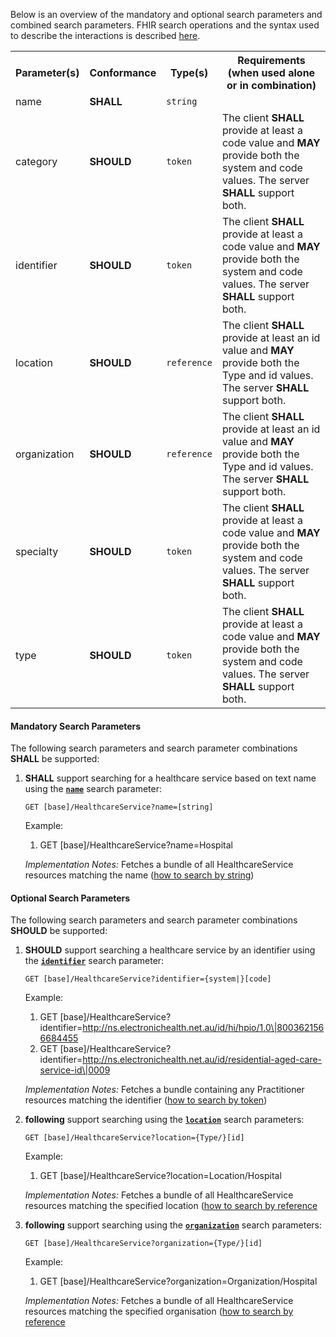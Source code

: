 Below is an overview of the mandatory and optional search parameters and combined search parameters. FHIR search operations and the syntax used to describe the interactions is described <a href="http://hl7.org/fhir/R4/search.html">here</a>.

<table class="list" width="100%">
<tbody>
  <tr>
    <th>Parameter(s)</th>
    <th>Conformance</th>
    <th>Type(s)</th>
    <th>Requirements (when used alone or in combination)</th>
  </tr>
  <tr>
        <td>name</td>
        <td><b>SHALL</b></td>
        <td><code>string</code></td>
        <td></td>
  </tr>
  <tr>
        <td>category</td>
        <td><b>SHOULD</b></td>
        <td><code>token</code></td>
        <td>The client <b>SHALL</b> provide at least a code value and <b>MAY</b> provide both the system and code values. The server <b>SHALL</b> support both.</td>
  </tr>
  <tr>
        <td>identifier</td>
        <td><b>SHOULD</b></td>
        <td><code>token</code></td>
        <td>The client <b>SHALL</b> provide at least a code value and <b>MAY</b> provide both the system and code values. The server <b>SHALL</b> support both.</td>
  </tr>
  <tr>
        <td>location</td>
        <td><b>SHOULD</b></td>
        <td><code>reference</code></td>
        <td>The client <b>SHALL</b> provide at least an id value and <b>MAY</b> provide both the Type and id values. The server <b>SHALL</b> support both.</td>
  </tr>
  <tr>
        <td>organization</td>
        <td><b>SHOULD</b></td>
        <td><code>reference</code></td>
        <td>The client <b>SHALL</b> provide at least an id value and <b>MAY</b> provide both the Type and id values. The server <b>SHALL</b> support both.</td>
  </tr>
  <tr>
        <td>specialty</td>
        <td><b>SHOULD</b></td>
        <td><code>token</code></td>
        <td>The client <b>SHALL</b> provide at least a code value and <b>MAY</b> provide both the system and code values. The server <b>SHALL</b> support both.</td>
  </tr>
  <tr>
        <td>type</td>
        <td><b>SHOULD</b></td>
        <td><code>token</code></td>
        <td>The client <b>SHALL</b> provide at least a code value and <b>MAY</b> provide both the system and code values. The server <b>SHALL</b> support both.</td>
  </tr>
 </tbody>
</table>


#### Mandatory Search Parameters

The following search parameters and search parameter combinations **SHALL** be supported:

1. **SHALL** support searching for a healthcare service based on text name using the **[`name`](https://hl7.org/fhir/R4/organization.html.html#search)** search parameter:

    `GET [base]/HealthcareService?name=[string]`

    Example:
    
      1. GET [base]/HealthcareService?name=Hospital

    *Implementation Notes:* Fetches a bundle of all HealthcareService resources matching the name ([how to search by string](http://hl7.org/fhir/R4/search.html#string))

#### Optional Search Parameters

The following search parameters and search parameter combinations **SHOULD** be supported:

1. **SHOULD** support searching a healthcare service by an identifier using the **[`identifier`](https://hl7.org/fhir/R4/healthcareservice.html.html#search)** search parameter:

    `GET [base]/HealthcareService?identifier={system|}[code]`

    Example:
    
      1. GET [base]/HealthcareService?identifier=http://ns.electronichealth.net.au/id/hi/hpio/1.0\|8003621566684455
      1. GET [base]/HealthcareService?identifier=http://ns.electronichealth.net.au/id/residential-aged-care-service-id\|0009

    *Implementation Notes:* Fetches a bundle containing any Practitioner resources matching the identifier ([how to search by token](http://hl7.org/fhir/R4/search.html#token))

1. **following** support searching using the **[`location`](https://hl7.org/fhir/R4/healthcareservice.html.html#search)** search parameters:

    `GET [base]/HealthcareService?location={Type/}[id]`

    Example:
    
      1. GET [base]/HealthcareService?location=Location/Hospital

    *Implementation Notes:* Fetches a bundle of all HealthcareService resources matching the specified location ([how to search by reference](http://hl7.org/fhir/R4/search.html#reference)

1. **following** support searching using the **[`organization`](https://hl7.org/fhir/R4/healthcareservice.html.html#search)** search parameters:

    `GET [base]/HealthcareService?organization={Type/}[id]`

    Example:
    
      1. GET [base]/HealthcareService?organization=Organization/Hospital

    *Implementation Notes:* Fetches a bundle of all HealthcareService resources matching the specified organisation ([how to search by reference](http://hl7.org/fhir/R4/search.html#reference)
